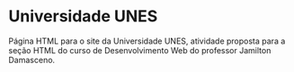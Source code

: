# Universidade UNES

Página HTML para o site da Universidade UNES, atividade proposta para a seção HTML do curso de Desenvolvimento Web do professor Jamilton Damasceno.

